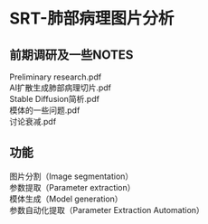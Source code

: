 # SRT-肺部病理图片分析
## 前期调研及一些NOTES
Preliminary research.pdf \
AI扩散生成肺部病理切片.pdf \
Stable Diffusion简析.pdf \
模体的一些问题.pdf \
讨论衰减.pdf
## 功能
图片分割（Image segmentation） \
参数提取（Parameter extraction）\
模体生成（Model generation）\
参数自动化提取（Parameter Extraction Automation）
